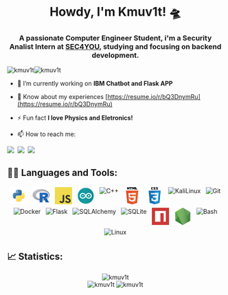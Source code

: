 <h1 align="center">Howdy, I'm Kmuv1t! 🛸</h1>
<h3 align="center">A passionate Computer Engineer Student, i'm a Security Analist Intern at <a href="https://github.com/sec4you" target="_blank">SEC4YOU</a>, studying and focusing on backend development.</h3>

<p align="left"> <img src="https://komarev.com/ghpvc/?username=kmuv1t&label=Profile%20views&color=0e75b6&style=flat" alt="kmuv1t"/><img src="https://img.shields.io/github/followers/kmuv1t?label=Follow&style=social" alt="kmuv1t"/></p>


- 🌱 I’m currently working on **IBM Chatbot and Flask APP**

- 📄 Know about my experiences [https://resume.io/r/bQ3DnymRu](https://resume.io/r/bQ3DnymRu)

- ⚡ Fun fact **I love Physics and Eletronics!**

- 📫 How to reach me:

<div> 
 <img src="https://discord-md-badge.vercel.app/api/shield/852691308899336213" target="_blank">&nbsp;
  <a href = "mailto:carlosborgesbenjamin@gmail.com"><img src="https://img.shields.io/badge/-mail-%23333?style=for-the-badge&logo=gmail&logoColor=white" target="_blank"></a>&nbsp;
  <a href="https://www.linkedin.com/in/carlos-b-carcamo/" target="_blank"><img src="https://img.shields.io/badge/-LinkedIn-%230077B5?style=for-the-badge&logo=linkedin&logoColor=white" target="_blank"></a>&nbsp;
</div>
</p>

## 👨‍💻 Languages and Tools:
<div align="center">
<img src="https://raw.githubusercontent.com/github/explore/80688e429a7d4ef2fca1e82350fe8e3517d3494d/topics/python/python.png" alt="Python" height="40" style="vertical-align:top; margin:4px">
<img src="https://raw.githubusercontent.com/github/explore/80688e429a7d4ef2fca1e82350fe8e3517d3494d/topics/r/r.png" alt="R" height="40" style="vertical-align:top; margin:4px">
<img src="https://raw.githubusercontent.com/github/explore/80688e429a7d4ef2fca1e82350fe8e3517d3494d/topics/javascript/javascript.png" alt="Javascript" height="40" style="vertical-align:top; margin:4px">
<img src="https://raw.githubusercontent.com/github/explore/80688e429a7d4ef2fca1e82350fe8e3517d3494d/topics/arduino/arduino.png" alt="Arduino" height="40" style="vertical-align:top; margin:4px">
<img src="https://upload.wikimedia.org/wikipedia/commons/1/18/ISO_C%2B%2B_Logo.svg" alt="C++" height="40" style="vertical-align:top; margin:4px">
<img src="https://raw.githubusercontent.com/github/explore/80688e429a7d4ef2fca1e82350fe8e3517d3494d/topics/html/html.png" alt="HTML" height="40" style="vertical-align:top; margin:4px">
<img src="https://raw.githubusercontent.com/github/explore/80688e429a7d4ef2fca1e82350fe8e3517d3494d/topics/css/css.png" alt="CSS" height="40" style="vertical-align:top; margin:4px">
<img src="https://i.pinimg.com/originals/c9/db/49/c9db49baf7a9b2237589f583fa26148d.png" alt="KaliLinux" height="40" style="vertical-align:top; margin:4px">
<img src="https://butecotecnologico.com.br/images/wp-content/uploads/2014/11/Git-Icon-1788C.png" alt="Git" height="40" style="vertical-align:top; margin:4px">
<img src="https://miro.medium.com/max/336/0*rmv6pZTW2hfP2XYd.png" alt="Docker" height="40" style="vertical-align:top; margin:4px">
<img src="https://www.kindpng.com/picc/m/188-1882416_flask-python-logo-hd-png-download.png" alt="Flask" height="40" style="vertical-align:top; margin:4px">
<img src="https://pbs.twimg.com/profile_images/476392134489014273/q5uAkmy7_400x400.png" alt="SQLAlchemy" height="40" style="vertical-align:top; margin:4px">
<img src="https://upload.wikimedia.org/wikipedia/commons/thumb/3/38/SQLite370.svg/1200px-SQLite370.svg.png" alt="SQLite" height="40" style="vertical-align:top; margin:4px">
<img src="https://raw.githubusercontent.com/github/explore/80688e429a7d4ef2fca1e82350fe8e3517d3494d/topics/npm/npm.png" alt="NPM" height="40" style="vertical-align:top; margin:4px">
<img src="https://raw.githubusercontent.com/github/explore/80688e429a7d4ef2fca1e82350fe8e3517d3494d/topics/nodejs/nodejs.png" alt="Node.js" height="40" style="vertical-align:top; margin:4px">
<img src="https://www.pngkey.com/png/full/140-1409984_python-logo-bash-shell-logo-shell-script-logo.png" alt="Bash" height="40" style="vertical-align:top; margin:4px">
<img src="https://upload.wikimedia.org/wikipedia/commons/thumb/3/35/Tux.svg/1200px-Tux.svg.png" alt="Linux" height="40" style="vertical-align:top; margin:4px">
</div>
 
## 📈 Statistics:
<div align="center">
<img align="center" src="https://github-readme-stats.vercel.app/api/top-langs/?username=kmuv1t&layout=compact&hide=html,javascript,css&langs_count=10&theme=vision-friendly-dark" alt="kmuv1t"/>
</div>

<div align="center">
  <img height=165em src="https://github-readme-stats.vercel.app/api?username=kmuv1t&show_icons=true&locale=en&theme=vision-friendly-dark" alt="kmuv1t"/>
  <img height=165em src="https://github-readme-streak-stats.herokuapp.com/?user=kmuv1t&theme=vision-friendly-dark" alt="kmuv1t"/>
</div>
